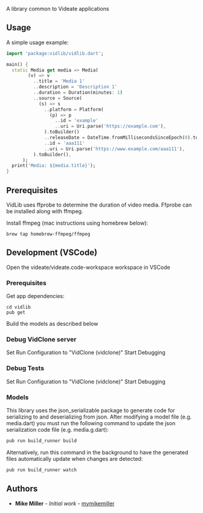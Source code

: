 A library common to Videate applications

## Usage

A simple usage example:

```dart
import 'package:vidlib/vidlib.dart';

main() {
  static Media get media => Media(
        (v) => v
          ..title = 'Media 1'
          ..description = 'Description 1'
          ..duration = Duration(minutes: 1)
          ..source = Source(
            (s) => s
              ..platform = Platform(
                (p) => p
                  ..id = 'example'
                  ..uri = Uri.parse('https://example.com'),
              ).toBuilder()
              ..releaseDate = DateTime.fromMillisecondsSinceEpoch(0).toUtc()
              ..id = 'aaa111'
              ..uri = Uri.parse('https://www.example.com/aaa111'),
          ).toBuilder(),
      );
  print('Media: ${media.title}');
}
```

## Prerequisites

VidLib uses ffprobe to determine the duration of video media. Ffprobe can be
installed along with ffmpeg.

Install ffmpeg (mac instructions using homebrew below):

```
brew tap homebrew-ffmpeg/ffmpeg

```

## Development (VSCode)

Open the videate/videate.code-workspace workspace in VSCode

### Prerequisites

Get app dependencies:

```
cd vidlib
pub get
```

Build the models as described below

### Debug VidClone server

Set Run Configuration to "VidClone (vidclone)"
Start Debugging

### Debug Tests
Set Run Configuration to "VidClone (vidclone)"
Start Debugging

### Models

This library uses the json_serializable package to generate code for
serializing to and deserializing from json. After modifying a model file (e.g.
media.dart) you must run the following command to update the json serialization
code file (e.g. media.g.dart):

```dart
pub run build_runner build
```

Alternatively, run this command in the background to have the generated files
automatically update when changes are detected:

```dart
pub run build_runner watch
```

## Authors

* **Mike Miller** - *Initial work* -
  [mymikemiller](https://github.com/mymikemiller)
